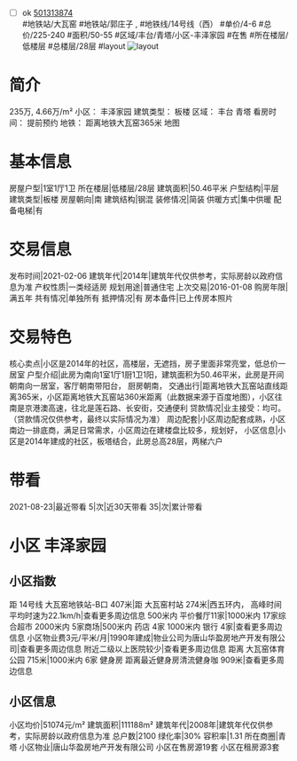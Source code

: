 - [ ] ok [501313874](https://bj.5i5j.com/ershoufang/501313874.html)  
 #地铁站/大瓦窑 #地铁站/郭庄子 ,  #地铁线/14号线（西）
#单价/4-6 #总价/225-240 #面积/50-55   #区域/丰台/青塔/小区-丰泽家园 #在售 #所在楼层/低楼层 #总楼层/28层 #layout 
![layout](http://image2a.5i5j.com/bdir/layout/f80b6e40bc5a4351ba303d81c7195e29.jpg_P5.jpg) 
# 简介 
 235万,  4.66万/m² 
小区： 丰泽家园
建筑类型： 板楼
区域： 丰台 青塔
看房时间： 提前预约
地铁： 距离地铁大瓦窑365米 地图
# 基本信息 
 房屋户型|1室1厅1卫
所在楼层|低楼层/28层
建筑面积|50.46平米
户型结构|平层
建筑类型|板楼
房屋朝向|南
建筑结构|钢混
装修情况|简装
供暖方式|集中供暖
配备电梯|有
# 交易信息 
 发布时间|2021-02-06
建筑年代|2014年|建筑年代仅供参考，实际房龄以政府信息为准
产权性质|一类经适房
规划用途|普通住宅
上次交易|2016-01-08
购房年限|满五年
共有情况|单独所有
抵押情况|有
房本备件|已上传房本照片
# 交易特色 
 核心卖点|小区是2014年的社区，高楼层，无遮挡，房子里面非常亮堂，低总价一居室
户型介绍|此房为南向1室1厅1厨1卫1阳，建筑面积为50.46平米，此房是开间朝南向一居室，客厅朝南带阳台， 厨房朝南，
交通出行|距离地铁大瓦窑站直线距离365米，小区距离地铁大瓦窑站360米距离（此数据来源于百度地图），小区往南是京港澳高速，往北是莲石路、长安街，交通便利
贷款情况|业主接受：均可。（贷款情况仅供参考，最终以实际情况为准）
周边配套|小区周边配套成熟，小区南边一排底商，满足日常需求，小区周边在建楼盘比较多，规划好，
小区信息|小区是2014年建成的社区，板塔结合，此房总高28层，两梯六户
# 带看 
 2021-08-23|最近带看	 5|次|近30天带看	 35|次|累计带看
# 小区 丰泽家园
## 小区指数 
 距 14号线 大瓦窑地铁站-B口 407米|距 大瓦窑村站 274米|西五环内， 高峰时间平均时速为22.1km/h|查看更多周边信息
500米内 平价餐厅11家|1000米内 17家综合超市
2000米内 5家商场|500米内 药店 4家
1000米内 银行 4家|查看更多周边信息
小区物业费3元/平米/月|1990年建成|物业公司为唐山华盈房地产开发有限公司|查看更多周边信息
附近二级以上医院较少|查看更多周边信息
距离 大瓦窑体育公园 715米|1000米内 6家 健身房
距离最近健身房清流健身咖 909米|查看更多周边信息
## 小区信息 
 小区均价|51074元/m²
建筑面积|111188m²
建筑年代|2008年|建筑年代仅供参考，实际房龄以政府信息为准
总户数|2100
绿化率|30%
容积率|1.31
所在商圈|青塔
小区物业|唐山华盈房地产开发有限公司
小区在售房源19套
小区在租房源3套
